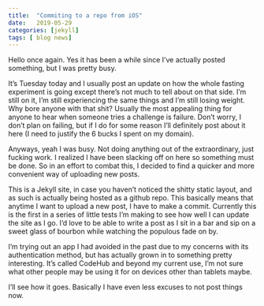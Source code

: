 ```yaml
---
title:  "Commiting to a repo from iOS"
date:   2019-05-29
categories: [jekyll]
tags: [ blog news]
---
```


Hello once again. Yes it has been a while since I’ve actually posted something, but I was pretty busy.


It’s Tuesday today and I usually post an update on how the whole fasting experiment is going except there’s not much to tell about on that side. I’m still on it, I’m still experiencing the same things and I’m still losing weight. Why bore anyone with that shit? Usually the most appealing thing for anyone to hear when someone tries a challenge is failure. Don’t worry, I don’t plan on failing, but if I do for some reason I’ll definitely post about it here (I need to justify the 6 bucks I spent on my domain).

Anyways, yeah I was busy. Not doing anything out of the extraordinary, just fucking work. I realized I have been slacking off on here so something must be done. So in an effort to combat this, I decided to find a quicker and more convenient way of uploading new posts. 

This is a Jekyll site, in case you haven’t noticed the shitty static layout, and as such is actually being hosted as a github repo. This basically means that anytime I want to upload a new post, I have to make a commit. Currently this is the first in a series of little tests I’m making to see how well I can update the site as I go. I’d love to be able to write a post as I sit in a bar and sip on a sweet glass of bourbon while watching the populous fade on by. 

I’m trying out an app I had avoided in the past due to my concerns with its authentication method, but has actually grown in to something pretty interesting. It’s called CodeHub and beyond my current use, I’m not sure what other people may be using it for on devices other than tablets maybe.

I’ll see how it goes. Basically I have even less excuses to not post things now.
